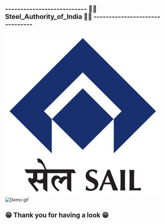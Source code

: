 ## ---------------------------   👨‍🔧 Steel_Authority_of_India 👨‍🔧   -------------------------------

![Demo img](./Steel_Authority_of_India.png)
![Demo gif](./Steel_Authority_of_India.gif)

## 😁 Thank you for having a look 😁



## 
